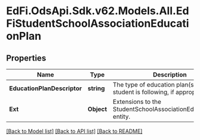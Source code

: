 # EdFi.OdsApi.Sdk.v62.Models.All.EdFiStudentSchoolAssociationEducationPlan

## Properties

Name | Type | Description | Notes
------------ | ------------- | ------------- | -------------
**EducationPlanDescriptor** | **string** | The type of education plan(s) the student is following, if appropriate. | 
**Ext** | **Object** | Extensions to the StudentSchoolAssociationEducationPlan entity. | [optional] 

[[Back to Model list]](../README.md#documentation-for-models) [[Back to API list]](../README.md#documentation-for-api-endpoints) [[Back to README]](../README.md)

